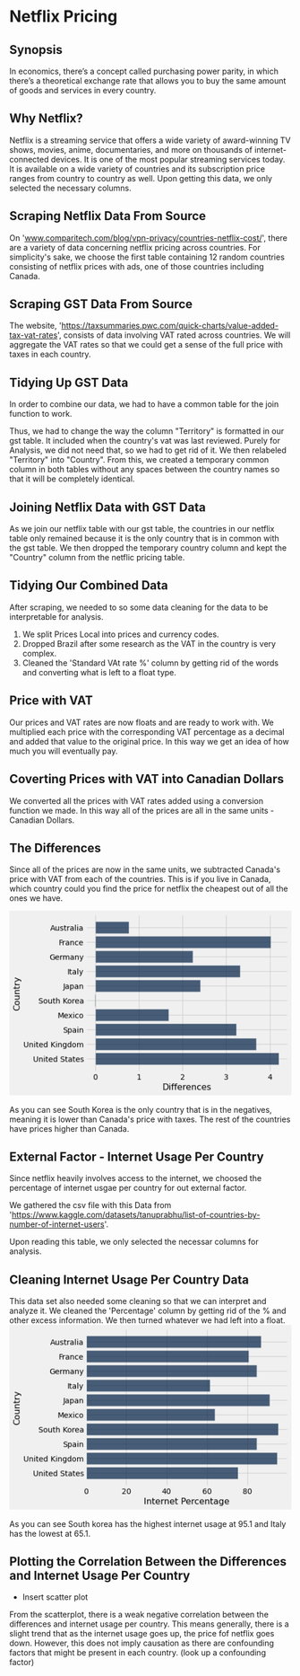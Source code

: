 # Netflix Pricing 

## Synopsis
In economics, there’s a concept called purchasing power parity, in which there’s a theoretical exchange rate that allows you to buy the same amount of goods and services in every country.

## Why Netflix? 
Netflix is a streaming service that offers a wide variety of award-winning TV shows, movies, anime, documentaries, and more on thousands of internet-connected devices. It is one of the most popular streaming services today. It is available on a wide variety of countries and its subscription price ranges from country to country as well. Upon getting this data, we only selected the necessary columns. 

## Scraping Netflix Data From Source
On 'www.comparitech.com/blog/vpn-privacy/countries-netflix-cost/', there are a variety of data concerning netflix pricing across countries. For simplicity's sake, we choose the first table containing 12 random countries consisting of netflix prices with ads, one of those countries including Canada.

## Scraping GST Data From Source 
The website, 'https://taxsummaries.pwc.com/quick-charts/value-added-tax-vat-rates', consists of data involving VAT rated across countries. We will aggregate the VAT rates so that we could get a sense of the full price with taxes in each country. 

## Tidying Up GST Data
In order to combine our data, we had to have a common table for the join function to work. 

Thus, we had to change the way the column "Territory" is formatted in our gst table. It included when the country's vat was last reviewed. Purely for Analysis, we did not need that, so we had to get rid of it. We then relabeled "Territory" into "Country". From this, we created a temporary common column in both tables without any spaces between the country names so that it will be completely identical. 

## Joining Netflix Data with GST Data
As we join our netflix table with our gst table, the countries in our netflix table only remained because it is the only country that is in common with the gst table. We then dropped the temporary country column and kept the "Country" column from the netflic pricing table.  

## Tidying Our Combined Data 
After scraping, we needed to so some data cleaning for the data to be interpretable for analysis.   
1. We split Prices Local into prices and currency codes.
2. Dropped Brazil after some research as the VAT in the country is very complex.
3. Cleaned the 'Standard VAt rate %' column by getting rid of the words and converting what is left to a float type. 

## Price with VAT 
Our prices and VAT rates are now floats and are ready to work with. We multiplied each price with the corresponding VAT percentage as a decimal and added that value to the original price. In this way we get an idea of how much you will eventually pay. 

## Coverting Prices with VAT into Canadian Dollars 
We converted all the prices with VAT rates added using a conversion function we made. In this way all of the prices are all in the same units - Canadian Dollars. 

## The Differences 
Since all of the prices are now in the same units, we subtracted Canada's price with VAT from each of the countries. This is if you live in Canada, which country could you find the price for netflix the cheapest out of all the ones we have. 

![difference](difference.png "Difference") 

As you can see South Korea is the only country that is in the negatives, meaning it is lower than Canada's price with taxes. The rest of the countries have prices higher than Canada. 

## External Factor - Internet Usage Per Country 
Since netflix heavily involves access to the internet, we choosed the percentage of internet usgae per country for out external factor. 

We gathered the csv file with this Data from 'https://www.kaggle.com/datasets/tanuprabhu/list-of-countries-by-number-of-internet-users'. 

Upon reading this table, we only selected the necessar columns for analysis. 

## Cleaning Internet Usage Per Country Data 
This data set also needed some cleaning so that we can interpret and analyze it. We cleaned the 'Percentage' column by getting rid of the % and other excess information. We then turned whatever we had left into a float. 
![percentage](internet_percentage.png "Percentage") 

As you can see South korea has the highest internet usage at 95.1 and Italy has the lowest at 65.1. 

## Plotting the Correlation Between the Differences and Internet Usage Per Country

* Insert scatter plot 

From the scatterplot, there is a weak negative correlation between the differences and internet usage per country. This means generally, there is a slight trend that as the internet usage goes up, the price fof netflix goes down. However, this does not imply causation as there are confounding factors that might be present in each country. (look up a confounding factor) 
